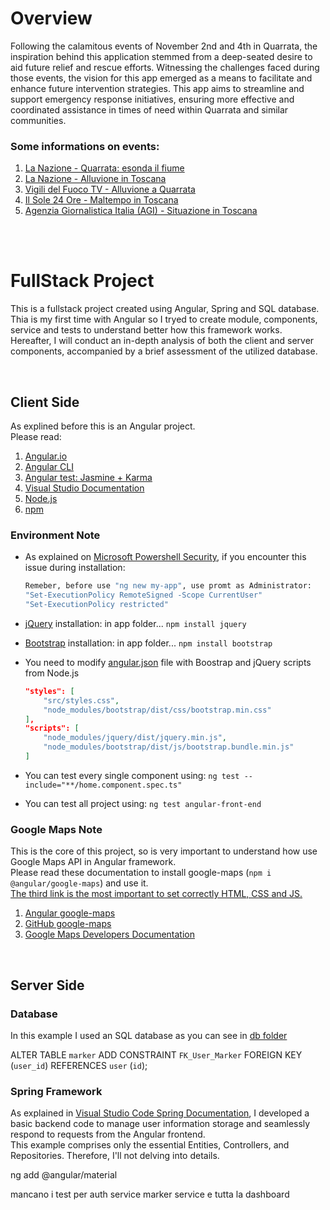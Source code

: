 # Overview
Following the calamitous events of November 2nd and 4th in Quarrata, the inspiration behind this application stemmed from a deep-seated desire to aid future relief and rescue efforts. Witnessing the challenges faced during those events, the vision for this app emerged as a means to facilitate and enhance future intervention strategies. This app aims to streamline and support emergency response initiatives, ensuring more effective and coordinated assistance in times of need within Quarrata and similar communities.

### Some informations on events:
1. [La Nazione - Quarrata: esonda il fiume](https://www.lanazione.it/pistoia/cronaca/quarrata-esonda-fiume-nu02hj6e)
2. [La Nazione - Alluvione in Toscana](https://www.lanazione.it/cronaca/alluvione-toscana-orrzx3hn)
3. [Vigili del Fuoco TV - Alluvione a Quarrata](https://www.vigilfuoco.tv/toscana/pistoia/quarrata/alluvione-toscana-oltre-3-800-interventi-di-soccorso-625-vigili-del-fuoco)
4. [Il Sole 24 Ore - Maltempo in Toscana](https://stream24.ilsole24ore.com/video/italia/maltempo-toscana-drammatica-alluvione-quarrata/AFQqGlUB)
5. [Agenzia Giornalistica Italia (AGI) - Situazione in Toscana](https://www.agi.it/cronaca/news/2023-11-05/toscana-maltempo-situazione-critica-pistoia-ultime-notizie-23818527/)

<br><br>

# FullStack Project
This is a fullstack project created using Angular, Spring and SQL database. Thia is my first time with Angular so I tryed to create module, components, service and tests to understand better how this framework works. 
Hereafter, I will conduct an in-depth analysis of both the client and server components, accompanied by a brief assessment of the utilized database.

<br>

## Client Side
As explined before this is an Angular project.<br>
Please read:
1. [Angular.io](https://angular.io/)
2. [Angular CLI](https://angular.io/cli)
3. [Angular test: Jasmine + Karma](https://angular.io/guide/testing)
4. [Visual Studio Documentation](https://code.visualstudio.com/docs/nodejs/angular-tutorial)
5. [Node.js](https://nodejs.org/en)
6. [npm](https://www.npmjs.com/)

### Environment Note
- As explained on [Microsoft Powershell Security](https://learn.microsoft.com/it-it/powershell/module/microsoft.powershell.security/set-executionpolicy?view=powershell-7.4), if you encounter this issue during installation:
  
    ```bash
    Remeber, before use "ng new my-app", use promt as Administrator:
    "Set-ExecutionPolicy RemoteSigned -Scope CurrentUser"
    "Set-ExecutionPolicy restricted"
    ```
- [jQuery](https://jquery.com/) installation: in app folder... `npm install jquery`
- [Bootstrap](https://getbootstrap.com/) installation: in app folder... `npm install bootstrap`
- You need to modify [angular.json](/angular-front-end/angular.json) file with Boostrap and jQuery scripts from Node.js

    ```json
    "styles": [
        "src/styles.css",
        "node_modules/bootstrap/dist/css/bootstrap.min.css"
    ],
    "scripts": [
        "node_modules/jquery/dist/jquery.min.js",
        "node_modules/bootstrap/dist/js/bootstrap.bundle.min.js"
    ]
    ```
- You can test every single component using: `ng test --include="**/home.component.spec.ts"`
- You can test all project using: `ng test angular-front-end`

### Google Maps Note
This is the core of this project, so is very important to understand how use Google Maps API in Angular framework.<br>
Please read these documentation to install google-maps (`npm i @angular/google-maps`) and use it.<br>
<u>The third link is the most important to set correctly HTML, CSS and JS.</u>

1. [Angular google-maps](https://www.npmjs.com/package/@angular/google-maps)
2. [GitHub google-maps](https://github.com/angular/components/tree/main/src/google-maps#readme)
3. [Google Maps Developers Documentation](https://developers.google.com/maps/documentation/javascript/overview?hl=it#javascript) 

<br>

## Server Side

### Database
In this example I used an SQL database as you can see in [db folder](/db)


ALTER TABLE `marker` ADD CONSTRAINT `FK_User_Marker` FOREIGN KEY (`user_id`) REFERENCES `user` (`id`);


### Spring Framework
As explained in [Visual Studio Code Spring Documentation](https://code.visualstudio.com/docs/java/java-spring-boot), I developed a basic backend code to manage user information storage and seamlessly respond to requests from the Angular frontend.<br>
This example comprises only the essential Entities, Controllers, and Repositories. Therefore, I'll not delving into details.<br>


ng add @angular/material


mancano i test per auth service
marker service
e tutta la dashboard
